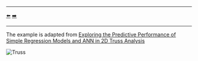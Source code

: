 ***
[⬅️](../016/README.md "Previous example")
[➡️](../018/README.md "Next example")
***

The example is adapted from [Exploring the Predictive Performance of Simple Regression Models and ANN in 2D Truss Analysis](https://doi.org/10.1007/978-3-031-69626-8_123)

![Truss](truss_model.png)
